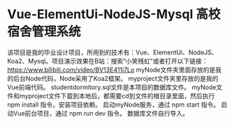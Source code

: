 # Vue-ElementUi-NodeJS-Mysql 高校宿舍管理系统
该项目是我的毕业设计项目，所用到的技术有：Vue、ElementUi、NodeJS、Koa2、Mysql。项目演示效果在B站：搜索“小笑残虹”或者打开以下链接：https://www.bilibili.com/video/BV13E411j7Lo
myNode文件夹里面存放的是我的后台Node代码，Node采用了Koa2框架。
myproject文件夹里存放的是我的Vue前端代码。
studentdormitory.sql文件是本项目的数据库文件。
myNode文件和myproject文件下载到本地后，都需要cd到文件的根目录里面，然后执行 npm install 指令，安装项目依赖。
启动myNode服务，通过 npm start 指令。
启动Vue前台项目，通过 npm run dev 指令。
数据库文件自行导入。

